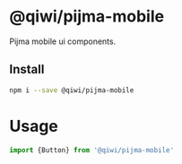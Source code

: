 # @qiwi/pijma-mobile

Pijma mobile ui components.

## Install
```bash
npm i --save @qiwi/pijma-mobile
```

# Usage
```javascript
import {Button} from '@qiwi/pijma-mobile'
```

